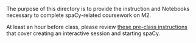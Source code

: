 The purpose of this directory is to provide the instruction and Notebooks necessary to complete spaCy-related coursework on M2.

At least an hour before class, please review [these pre-class instructions](https://docs.google.com/document/d/1wZAxPLj5BrZqxEgv3K80pxMSBhwtmEISupP_Vt1WN4I/edit?usp=sharing) that cover creating an interactive session and starting spaCy.


